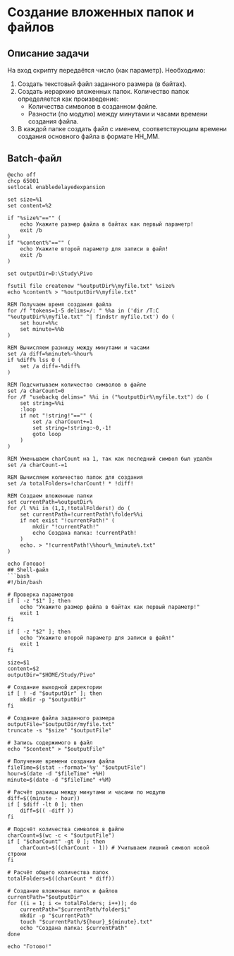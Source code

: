 # Создание вложенных папок и файлов

## Описание задачи
На вход скрипту передаётся число (как параметр). Необходимо:
1. Создать текстовый файл заданного размера (в байтах).
2. Создать иерархию вложенных папок. Количество папок определяется как произведение:
   - Количества символов в созданном файле.
   - Разности (по модулю) между минутами и часами времени создания файла.
3. В каждой папке создать файл с именем, соответствующим времени создания основного файла в формате HH_MM.

## Batch-файл

```batch
@echo off
chcp 65001
setlocal enabledelayedexpansion

set size=%1
set content=%2

if "%size%"=="" (
    echo Укажите размер файла в байтах как первый параметр!
    exit /b
)
if "%content%"=="" (
    echo Укажите второй параметр для записи в файл!
    exit /b
)

set outputDir=D:\Study\Pivo

fsutil file createnew "%outputDir%\myfile.txt" %size%
echo %content% > "%outputDir%\myfile.txt"

REM Получаем время создания файла
for /f "tokens=1-5 delims=/: " %%a in ('dir /T:C "%outputDir%\myfile.txt" ^| findstr myfile.txt') do (
    set hour=%%c
    set minute=%%b 
)

REM Вычисляем разницу между минутами и часами
set /a diff=%minute%-%hour%
if %diff% lss 0 (
    set /a diff=-%diff%
)

REM Подсчитываем количество символов в файле
set /a charCount=0
for /F "usebackq delims=" %%i in ("%outputDir%\myfile.txt") do (
    set string=%%i
    :loop
    if not "!string!"=="" (
        set /a charCount+=1
        set string=!string:~0,-1!
        goto loop
    )
)

REM Уменьшаем charCount на 1, так как последний символ был удалён
set /a charCount-=1

REM Вычисляем количество папок для создания
set /a totalFolders=!charCount! * !diff!

REM Создаем вложенные папки
set currentPath=%outputDir%
for /l %%i in (1,1,!totalFolders!) do (
    set currentPath=!currentPath!\folder%%i
    if not exist "!currentPath!" (
        mkdir "!currentPath!"
        echo Создана папка: !currentPath!
    )
    echo. > "!currentPath!\%hour%_%minute%.txt"
)

echo Готово!
## Shell-файл
```bash
#!/bin/bash

# Проверка параметров
if [ -z "$1" ]; then
    echo "Укажите размер файла в байтах как первый параметр!"
    exit 1
fi

if [ -z "$2" ]; then
    echo "Укажите второй параметр для записи в файл!"
    exit 1
fi

size=$1
content=$2
outputDir="$HOME/Study/Pivo"

# Создание выходной директории
if [ ! -d "$outputDir" ]; then
    mkdir -p "$outputDir"
fi

# Создание файла заданного размера
outputFile="$outputDir/myfile.txt"
truncate -s "$size" "$outputFile"

# Запись содержимого в файл
echo "$content" > "$outputFile"

# Получение времени создания файла
fileTime=$(stat --format='%y' "$outputFile")
hour=$(date -d "$fileTime" +%H)
minute=$(date -d "$fileTime" +%M)

# Расчёт разницы между минутами и часами по модулю
diff=$((minute - hour))
if [ $diff -lt 0 ]; then
    diff=$(( -diff ))
fi

# Подсчёт количества символов в файле
charCount=$(wc -c < "$outputFile")
if [ "$charCount" -gt 0 ]; then
    charCount=$((charCount - 1)) # Учитываем лишний символ новой строки
fi

# Расчёт общего количества папок
totalFolders=$((charCount * diff))

# Создание вложенных папок и файлов
currentPath="$outputDir"
for ((i = 1; i <= totalFolders; i++)); do
    currentPath="$currentPath/folder$i"
    mkdir -p "$currentPath"
    touch "$currentPath/${hour}_${minute}.txt"
    echo "Создана папка: $currentPath"
done

echo "Готово!"